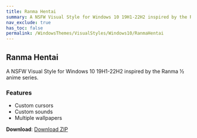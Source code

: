 ```yaml
---
title: Ranma Hentai
summary: A NSFW Visual Style for Windows 10 19H1-22H2 inspired by the Ranma ½ anime series
nav_exclude: true
has_toc: false
permalink: /WindowsThemes/VisualStyles/Windows10/RanmaHentai
---
```


## Ranma Hentai
A NSFW Visual Style for Windows 10 19H1-22H2 inspired by the Ranma ½ anime series.

<div align="center">
<!-- <img src="https://gitlab.com/the-back-room/visual-styles/windows-10/nsfw/ranma-hentai/-/raw/main/Extras/Preview.bmp" alt="Preview" width="80%" /> -->
</div>

### Features

- Custom cursors
- Custom sounds
- Multiple wallpapers

**Download**: [Download ZIP](https://gitlab.com/the-back-room/visual-styles/windows-10/nsfw/ranma-hentai/-/archive/main/ranma-hentai-main.zip)